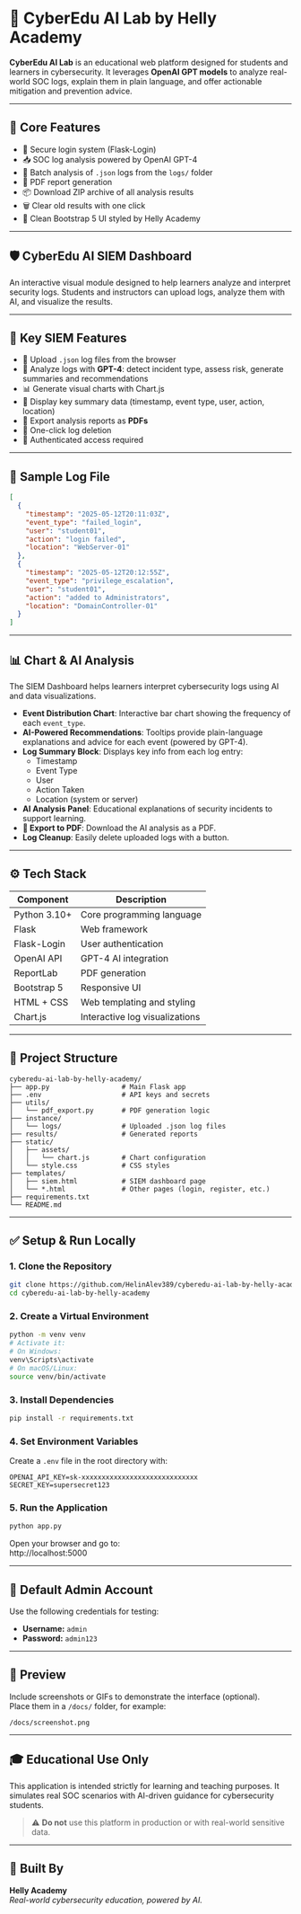 # 🧠 CyberEdu AI Lab by Helly Academy

**CyberEdu AI Lab** is an educational web platform designed for students and learners in cybersecurity. It leverages **OpenAI GPT models** to analyze real-world SOC logs, explain them in plain language, and offer actionable mitigation and prevention advice.

---

## 🚀 Core Features

- 🔐 Secure login system (Flask-Login)  
- 📥 SOC log analysis powered by OpenAI GPT-4  
- 📂 Batch analysis of `.json` logs from the `logs/` folder  
- 📄 PDF report generation  
- 📦 Download ZIP archive of all analysis results  
- 🗑 Clear old results with one click  
- 🎨 Clean Bootstrap 5 UI styled by Helly Academy  

---

## 🛡️ CyberEdu AI SIEM Dashboard

An interactive visual module designed to help learners analyze and interpret security logs. Students and instructors can upload logs, analyze them with AI, and visualize the results.

---

## 🎯 Key SIEM Features

- 📁 Upload `.json` log files from the browser  
- 🤖 Analyze logs with **GPT-4**: detect incident type, assess risk, generate summaries and recommendations  
- 📊 Generate visual charts with Chart.js  
- 🧠 Display key summary data (timestamp, event type, user, action, location)  
- 🧾 Export analysis reports as **PDFs**  
- 🧼 One-click log deletion  
- 🔐 Authenticated access required  

---

## 🧪 Sample Log File

```json
[
  {
    "timestamp": "2025-05-12T20:11:03Z",
    "event_type": "failed_login",
    "user": "student01",
    "action": "login failed",
    "location": "WebServer-01"
  },
  {
    "timestamp": "2025-05-12T20:12:55Z",
    "event_type": "privilege_escalation",
    "user": "student01",
    "action": "added to Administrators",
    "location": "DomainController-01"
  }
]
```

---

## 📊 Chart & AI Analysis

The SIEM Dashboard helps learners interpret cybersecurity logs using AI and data visualizations.

- **Event Distribution Chart**: Interactive bar chart showing the frequency of each `event_type`.  
- **AI-Powered Recommendations**: Tooltips provide plain-language explanations and advice for each event (powered by GPT-4).  
- **Log Summary Block**: Displays key info from each log entry:
  - Timestamp  
  - Event Type  
  - User  
  - Action Taken  
  - Location (system or server)  
- **AI Analysis Panel**: Educational explanations of security incidents to support learning.  
- **📄 Export to PDF**: Download the AI analysis as a PDF.  
- **Log Cleanup**: Easily delete uploaded logs with a button.  

---

## ⚙️ Tech Stack

| Component     | Description                   |
|---------------|-------------------------------|
| Python 3.10+  | Core programming language      |
| Flask         | Web framework                 |
| Flask-Login   | User authentication           |
| OpenAI API    | GPT-4 AI integration          |
| ReportLab     | PDF generation                |
| Bootstrap 5   | Responsive UI                 |
| HTML + CSS    | Web templating and styling    |
| Chart.js      | Interactive log visualizations|

---

## 📁 Project Structure

```text
cyberedu-ai-lab-by-helly-academy/
├── app.py                  # Main Flask app
├── .env                    # API keys and secrets
├── utils/
│   └── pdf_export.py       # PDF generation logic
├── instance/
│   └── logs/               # Uploaded .json log files
├── results/                # Generated reports
├── static/
│   ├── assets/
│   │   └── chart.js        # Chart configuration
│   └── style.css           # CSS styles
├── templates/
│   ├── siem.html           # SIEM dashboard page
│   └── *.html              # Other pages (login, register, etc.)
├── requirements.txt
└── README.md
```

---

## ✅ Setup & Run Locally

### 1. Clone the Repository

```bash
git clone https://github.com/HelinAlev389/cyberedu-ai-lab-by-helly-academy.git
cd cyberedu-ai-lab-by-helly-academy
```

### 2. Create a Virtual Environment

```bash
python -m venv venv
# Activate it:
# On Windows:
venv\Scripts\activate
# On macOS/Linux:
source venv/bin/activate
```

### 3. Install Dependencies

```bash
pip install -r requirements.txt
```

### 4. Set Environment Variables

Create a `.env` file in the root directory with:

```
OPENAI_API_KEY=sk-xxxxxxxxxxxxxxxxxxxxxxxxxxxxx
SECRET_KEY=supersecret123
```

### 5. Run the Application

```bash
python app.py
```

Open your browser and go to:  
http://localhost:5000

---

## 👤 Default Admin Account

Use the following credentials for testing:

- **Username:** `admin`  
- **Password:** `admin123`  

---

## 📸 Preview

Include screenshots or GIFs to demonstrate the interface (optional).  
Place them in a `/docs/` folder, for example:

```
/docs/screenshot.png
```

---

## 🎓 Educational Use Only

This application is intended strictly for learning and teaching purposes. It simulates real SOC scenarios with AI-driven guidance for cybersecurity students.

> ⚠️ **Do not** use this platform in production or with real-world sensitive data.

---

## 🧠 Built By

**Helly Academy**  
*Real-world cybersecurity education, powered by AI.*
